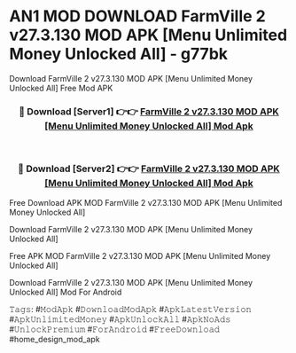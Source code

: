 # AN1 MOD DOWNLOAD FarmVille 2 v27.3.130 MOD APK [Menu Unlimited Money Unlocked All] - g77bk
Download FarmVille 2 v27.3.130 MOD APK [Menu Unlimited Money Unlocked All] Free Mod APK

<div align="center">
<h3>🔴 Download [Server1] 👉👉 <a href="https://apk-comot.site?title=FarmVille_2_v27.3.130_MOD_APK_[Menu_Unlimited_Money_Unlocked_All]">FarmVille 2 v27.3.130 MOD APK [Menu Unlimited Money Unlocked All] Mod Apk</a></h3><br>

<h3>🔴 Download [Server2] 👉👉 <a href="https://apk-comot.site?title=FarmVille_2_v27.3.130_MOD_APK_[Menu_Unlimited_Money_Unlocked_All]">FarmVille 2 v27.3.130 MOD APK [Menu Unlimited Money Unlocked All] Mod Apk</a></h3>
</div>


Free Download APK MOD FarmVille 2 v27.3.130 MOD APK [Menu Unlimited Money Unlocked All]

Download FarmVille 2 v27.3.130 MOD APK [Menu Unlimited Money Unlocked All] 

Free APK MOD FarmVille 2 v27.3.130 MOD APK [Menu Unlimited Money Unlocked All] 

Download FarmVille 2 v27.3.130 MOD APK [Menu Unlimited Money Unlocked All] Mod For Android

𝚃𝚊𝚐𝚜: #𝙼𝚘𝚍𝙰𝚙𝚔 #𝙳𝚘𝚠𝚗𝚕𝚘𝚊𝚍𝙼𝚘𝚍𝙰𝚙𝚔 #𝙰𝚙𝚔𝙻𝚊𝚝𝚎𝚜𝚝𝚅𝚎𝚛𝚜𝚒𝚘𝚗 #𝙰𝚙𝚔𝚄𝚗𝚕𝚒𝚖𝚒𝚝𝚎𝚍𝙼𝚘𝚗𝚎𝚢 #𝙰𝚙𝚔𝚄𝚗𝚕𝚘𝚌𝚔𝙰𝚕𝚕 #𝙰𝚙𝚔𝙽𝚘𝙰𝚍𝚜 #𝚄𝚗𝚕𝚘𝚌𝚔𝙿𝚛𝚎𝚖𝚒𝚞𝚖 #𝙵𝚘𝚛𝙰𝚗𝚍𝚛𝚘𝚒𝚍 #𝙵𝚛𝚎𝚎𝙳𝚘𝚠𝚗𝚕𝚘𝚊𝚍 #home_design_mod_apk